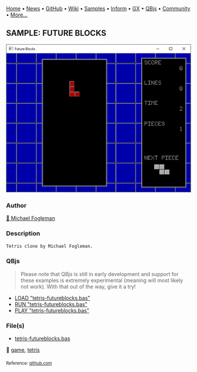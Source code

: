 [Home](https://qb64.com) • [News](../../news.md) • [GitHub](https://github.com/QB64Official/qb64) • [Wiki](https://github.com/QB64Official/qb64/wiki) • [Samples](../../samples.md) • [Inform](../../inform.md) • [GX](../../gx.md) • [QBjs](../../qbjs.md) • [Community](../../community.md) • [More...](../../more.md)

## SAMPLE: FUTURE BLOCKS

![screenshot.png](img/screenshot.png)

### Author

[🐝 Michael Fogleman](../michael-fogleman.md) 

### Description

```text
Tetris clone by Michael Fogleman.
```

### QBjs

> Please note that QBjs is still in early development and support for these examples is extremely experimental (meaning will most likely not work). With that out of the way, give it a try!

* [LOAD "tetris-futureblocks.bas"](https://v6p9d9t4.ssl.hwcdn.net/html/5963335/index.html?src=https://qb64.com/samples/future-blocks/src/tetris-futureblocks.bas)
* [RUN "tetris-futureblocks.bas"](https://v6p9d9t4.ssl.hwcdn.net/html/5963335/index.html?mode=auto&src=https://qb64.com/samples/future-blocks/src/tetris-futureblocks.bas)
* [PLAY "tetris-futureblocks.bas"](https://v6p9d9t4.ssl.hwcdn.net/html/5963335/index.html?mode=play&src=https://qb64.com/samples/future-blocks/src/tetris-futureblocks.bas)

### File(s)

* [tetris-futureblocks.bas](src/tetris-futureblocks.bas)

🔗 [game](../game.md), [tetris](../tetris.md)


<sub>Reference: [github.com](https://github.com/fogleman/FutureBlocks) </sub>
